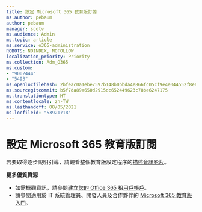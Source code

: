 ```yaml
---
title: 設定 Microsoft 365 教育版訂閱
ms.author: pebaum
author: pebaum
manager: scotv
ms.audience: Admin
ms.topic: article
ms.service: o365-administration
ROBOTS: NOINDEX, NOFOLLOW
localization_priority: Priority
ms.collection: Adm_O365
ms.custom:
- "9002444"
- "5493"
ms.openlocfilehash: 2bfeac0a1ebe7597b148b0bbda4e866fc05cf9e4e044552f8e6fa0f4227df736
ms.sourcegitcommit: b5f7da89a650d2915dc652449623c78be6247175
ms.translationtype: HT
ms.contentlocale: zh-TW
ms.lasthandoff: 08/05/2021
ms.locfileid: "53921718"
---
```

# <a name="set-up-a-microsoft-365-education-subscription"></a>設定 Microsoft 365 教育版訂閱

若要取得逐步說明引導，請觀看整個教育版設定程序的[描述音訊影片](https://aka.ms/M365EduSetup)。

**更多優質資源**

- 如需概觀資訊，請參閱[建立您的 Office 365 租用戶帳戶](https://docs.microsoft.com/microsoft-365/education/deploy/create-your-office-365-tenant)。
- 請參閱適用於 IT 系統管理員、開發人員及合作夥伴的 [Microsoft 365 教育版入門](https://docs.microsoft.com/education/)。